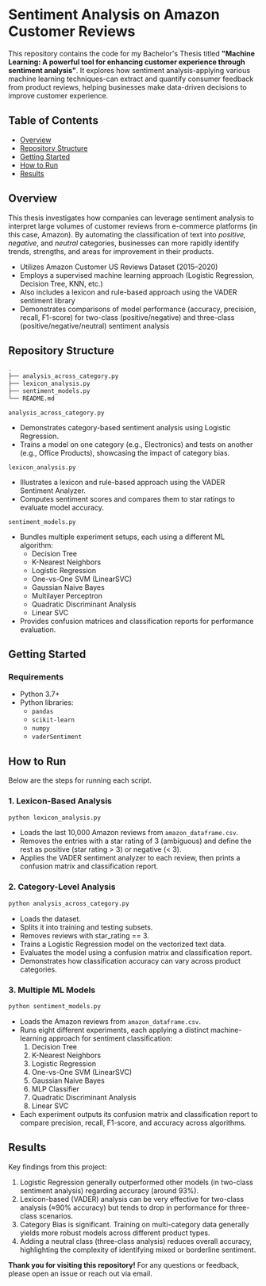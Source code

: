 # Sentiment Analysis on Amazon Customer Reviews

This repository contains the code for my Bachelor's Thesis titled **"Machine Learning: A powerful tool for enhancing customer experience through sentiment analysis"**. It explores how sentiment analysis-applying various machine learning techniques-can extract and quantify consumer feedback from product reviews, helping businesses make data-driven decisions to improve customer experience.

## Table of Contents
- [Overview](#overview)
- [Repository Structure](#repository-structure)
- [Getting Started](#getting-started)
- [How to Run](#how-to-run)
- [Results](#results)

## Overview

This thesis investigates how companies can leverage sentiment analysis to interpret large volumes of customer reviews from e-commerce platforms (in this case, Amazon). By automating the classification of text into *positive, negative*, and *neutral* categories, businesses can more rapidly identify trends, strengths, and areas for improvement in their products.

- Utilizes Amazon Customer US Reviews Dataset (2015–2020)
- Employs a supervised machine learning approach (Logistic Regression, Decision Tree, KNN, etc.)
- Also includes a lexicon and rule-based approach using the VADER sentiment library
- Demonstrates comparisons of model performance (accuracy, precision, recall, F1-score) for two-class (positive/negative) and three-class (positive/negative/neutral) sentiment analysis

## Repository Structure

```bash
.
├── analysis_across_category.py
├── lexicon_analysis.py
├── sentiment_models.py
└── README.md
```

`analysis_across_category.py`
- Demonstrates category-based sentiment analysis using Logistic Regression.
- Trains a model on one category (e.g., Electronics) and tests on another (e.g., Office Products), showcasing the impact of category bias.

`lexicon_analysis.py`
- Illustrates a lexicon and rule-based approach using the VADER Sentiment Analyzer.
- Computes sentiment scores and compares them to star ratings to evaluate model accuracy.

`sentiment_models.py`
- Bundles multiple experiment setups, each using a different ML algorithm:
  - Decision Tree
  - K-Nearest Neighbors
  - Logistic Regression
  - One-vs-One SVM (LinearSVC)
  - Gaussian Naive Bayes
  - Multilayer Perceptron
  - Quadratic Discriminant Analysis
  - Linear SVC
- Provides confusion matrices and classification reports for performance evaluation.

## Getting Started

### Requirements
- Python 3.7+
- Python libraries:
  - `pandas`
  - `scikit-learn`
  - `numpy`
  - `vaderSentiment`
 
## How to Run

Below are the steps for running each script.

### 1. Lexicon-Based Analysis

```bash
python lexicon_analysis.py
```

- Loads the last 10,000 Amazon reviews from `amazon_dataframe.csv`.
- Removes the entries with a star rating of 3 (ambiguous) and define the rest as positive (star rating > 3) or negative (< 3).
- Applies the VADER sentiment analyzer to each review, then prints a confusion matrix and classification report.

### 2. Category-Level Analysis

```bash
python analysis_across_category.py
```

- Loads the dataset.
- Splits it into training and testing subsets.
- Removes reviews with star_rating == 3.
- Trains a Logistic Regression model on the vectorized text data.
- Evaluates the model using a confusion matrix and classification report.
- Demonstrates how classification accuracy can vary across product categories.

### 3. Multiple ML Models

```bash
python sentiment_models.py
```

- Loads the Amazon reviews from `amazon_dataframe.csv`.
- Runs eight different experiments, each applying a distinct machine-learning approach for sentiment classification:
  1. Decision Tree
  2. K-Nearest Neighbors
  3. Logistic Regression
  4. One-vs-One SVM (LinearSVC)
  5. Gaussian Naive Bayes
  6. MLP Classifier
  7. Quadratic Discriminant Analysis
  8. Linear SVC
- Each experiment outputs its confusion matrix and classification report to compare precision, recall, F1-score, and accuracy across algorithms.

## Results

Key findings from this project:
1. Logistic Regression generally outperformed other models (in two-class sentiment analysis) regarding accuracy (around 93%).
2. Lexicon-based (VADER) analysis can be very effective for two-class analysis (≈90% accuracy) but tends to drop in performance for three-class scenarios.
3. Category Bias is significant. Training on multi-category data generally yields more robust models across different product types.
4. Adding a neutral class (three-class analysis) reduces overall accuracy, highlighting the complexity of identifying mixed or borderline sentiment.


**Thank you for visiting this repository!**
For any questions or feedback, please open an issue or reach out via email.


